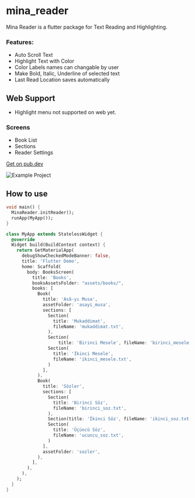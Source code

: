 # mina_reader

Mina Reader is a flutter package for Text Reading and Highlighting.

### Features:
- Auto Scroll Text
- Highlight Text with Color 
- Color Labels names can changable by user
- Make Bold, Italic, Underline of selected text
- Last Read Location saves automatically

## Web Support
- Highlight menu not supported on web yet.

### Screens
- Book List
- Sections
- Reader Settings

[Get on pub.dev](https://pub.dev/packages/mina_reader)

<img src="https://raw.githubusercontent.com/demirdev/mina_reader/main/doc/assets/demo.gif" alt="Example Project" />


## How to use

```dart
void main() {
  MinaReader.initReader();
  runApp(MyApp());
}

class MyApp extends StatelessWidget {
  @override
  Widget build(BuildContext context) {
    return GetMaterialApp(
      debugShowCheckedModeBanner: false,
      title: 'Flutter Demo',
      home: Scaffold(
        body: BooksScreen(
          title: 'Books',
          booksAssetsFolder: "assets/books/",
          books: [
            Book(
              title: 'Asâ-yı Musa',
              assetFolder: 'asayi_musa',
              sections: [
                Section(
                  title: 'Mukaddimat',
                  fileName: 'mukaddimat.txt',
                ),
                Section(
                    title: 'Birinci Mesele', fileName: 'birinci_mesele.txt'),
                Section(
                  title: 'İkinci Mesele',
                  fileName: 'ikinci_mesele.txt',
                )
              ],
            ),
            Book(
              title: 'Sözler',
              sections: [
                Section(
                  title: 'Birinci Söz',
                  fileName: 'birinci_soz.txt',
                ),
                Section(title: 'İkinci Söz', fileName: 'ikinci_soz.txt'),
                Section(
                  title: 'Üçüncü Söz',
                  fileName: 'ucuncu_soz.txt',
                )
              ],
              assetFolder: 'sozler',
            ),
          ],
        ),
      ),
    );
  }
}
```